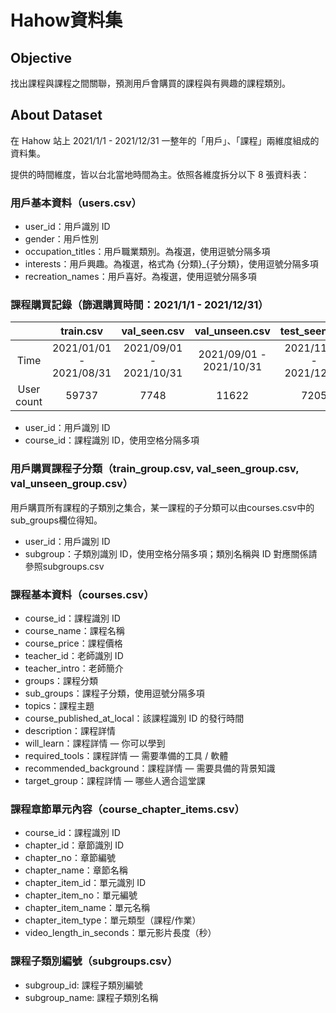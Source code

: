 # Hahow資料集

## Objective

找出課程與課程之間關聯，預測用戶會購買的課程與有興趣的課程類別。

## About Dataset

在 Hahow 站上 2021/1/1 - 2021/12/31 一整年的「用戶」、「課程」兩維度組成的資料集。

提供的時間維度，皆以台北當地時間為主。依照各維度拆分以下 8 張資料表：

### 用戶基本資料（users.csv）

- user_id：用戶識別 ID
- gender：用戶性別
- occupation_titles：用戶職業類別。為複選，使用逗號分隔多項
- interests：用戶興趣。為複選，格式為 {分類}_{子分類}，使用逗號分隔多項
- recreation_names：用戶喜好。為複選，使用逗號分隔多項

### 課程購買記錄（篩選購買時間：2021/1/1 - 2021/12/31）
|          | train.csv | val_seen.csv | val_unseen.csv | test_seen.csv | test_unseen.csv |
| :--------: | :--------: | :--------: | :--------: | :--------: | :--------: |
| Time     | 2021/01/01 - 2021/08/31 | 2021/09/01 - 2021/10/31 | 2021/09/01 - 2021/10/31 | 2021/11/01 - 2021/12/31 | 2021/11/01 - 2021/12/31 |
| User count    | 59737 | 7748 | 11622 | 7205 | 11097 |

- user_id：用戶識別 ID
- course_id：課程識別 ID，使用空格分隔多項

### 用戶購買課程子分類（train_group.csv, val_seen_group.csv, val_unseen_group.csv）
用戶購買所有課程的子類別之集合，某一課程的子分類可以由courses.csv中的sub_groups欄位得知。

- user_id：用戶識別 ID
- subgroup：子類別識別 ID，使用空格分隔多項；類別名稱與 ID 對應關係請參照subgroups.csv

### 課程基本資料（courses.csv）

- course_id：課程識別 ID
- course_name：課程名稱
- course_price：課程價格
- teacher_id：老師識別 ID
- teacher_intro：老師簡介
- groups：課程分類
- sub_groups：課程子分類，使用逗號分隔多項
- topics：課程主題
- course_published_at_local：該課程識別 ID 的發行時間
- description：課程詳情
- will_learn：課程詳情 — 你可以學到
- required_tools：課程詳情 — 需要準備的工具 / 軟體
- recommended_background：課程詳情 — 需要具備的背景知識
- target_group：課程詳情 — 哪些人適合這堂課

### 課程章節單元內容（course_chapter_items.csv）

- course_id：課程識別 ID
- chapter_id：章節識別 ID
- chapter_no：章節編號
- chapter_name：章節名稱
- chapter_item_id：單元識別 ID
- chapter_item_no：單元編號
- chapter_item_name：單元名稱
- chapter_item_type：單元類型（課程/作業）
- video_length_in_seconds：單元影片長度（秒）

### 課程子類別編號（subgroups.csv）

- subgroup_id: 課程子類別編號
- subgroup_name: 課程子類別名稱